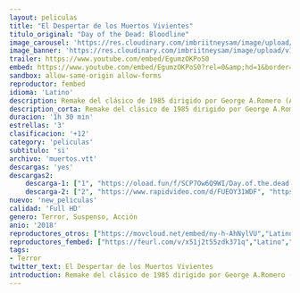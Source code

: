 ```yaml
---
layout: peliculas
title: "El Despertar de los Muertos Vivientes"
titulo_original: "Day of the Dead: Bloodline"
image_carousel: 'https://res.cloudinary.com/imbriitneysam/image/upload/v1544764016/muertos-poster-min.jpg'
image_banner: 'https://res.cloudinary.com/imbriitneysam/image/upload/v1544764016/muertos-banner-min.jpg'
trailer: https://www.youtube.com/embed/EgumzOKPoS0
embed: https://www.youtube.com/embed/EgumzOKPoS0?rel=0&amp;hd=1&border=0&wmode=opaque&enablejsapi=1&modestbranding=1&controls=1&showinfo=1
sandbox: allow-same-origin allow-forms
reproductor: fembed
idioma: 'Latino'
description: Remake del clásico de 1985 dirigido por George A.Romero (Amanecer de los muertos, La tierra de los muertos vivientes) en el que los zombies vuelven a un estilo convencional. El mundo se encuentra diezmado por los muertos vivientes, que han arrasado prácticamente todo resto de vida en el planeta. No obstante, unos pocos humanos han luchado y sobrevivido a la amenaza y han logrado refugiarse en una base militar con el fin de protegerse a la vez que encuentran la cura a la infección. Ante la frustración de no obtener resultados rápidamente, el grupo de personas decide realizar experimentos que logren controlar y modificar el comportamiento de los zombies, para poder controlarlos y tener una oportunidad de salir de allí. Un helicóptero y miles de muertos son los que les separan de la ansiada libertad.
description_corta: Remake del clásico de 1985 dirigido por George A.Romero (Amanecer de los muertos, La tierra de los muertos vivientes) en el que los zombies vuelven a un estilo convencional. El mundo se encuentra diezmado por los muertos vivientes, que...
duracion: '1h 30 min'
estrellas: '3'
clasificacion: '+12'
category: 'peliculas'
subtitulo: 'si'
archivo: 'muertos.vtt'
descargas: 'yes'
descargas2:
    descarga-1: ["1", "https://oload.fun/f/SCP7Ow6Q9WI/Day.of.the.dead.bloodline.2018.1080p-dual-lat-cinecalidad.to.mp4", "https://www.google.com/s2/favicons?domain=openload.co","OpenLoad","https://res.cloudinary.com/imbriitneysam/image/upload/v1541473684/mexico.png", "Latino", "Full HD"]
    descarga-2: ["2", "https://www.rapidvideo.com/d/FUEOY31WDF", "https://www.google.com/s2/favicons?domain=www.rapidvideo.com","RapidVideo","https://res.cloudinary.com/imbriitneysam/image/upload/v1541473684/mexico.png", "Latino", "Full HD"]
nuevo: 'new_peliculas'
calidad: 'Full HD'
genero: Terror, Suspenso, Acción
anio: '2018'
reproductores_otros: ["https://movcloud.net/embed/ny-h-AhNylVU","Latino"]
reproductores_fembed: ["https://feurl.com/v/x51j2t55zdk371q","Latino","https://feurl.com/v/3q917p11x29","Latino"]
tags:
- Terror
twitter_text: El Despertar de los Muertos Vivientes
introduction: Remake del clásico de 1985 dirigido por George A.Romero (Amanecer de los muertos, La tierra de los muertos vivientes) en el que los zombies vuelven a un estilo convencional. El mundo se encuentra diezmado por los muertos vivientes, que...
---
```



 







